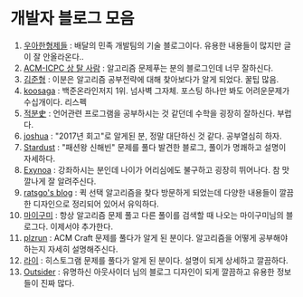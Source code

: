 # 개발자 블로그 모음
1. [우아한형제들](http://woowabros.github.io/) : 배달의 민족 개발팀의 기술 블로그이다. 유용한 내용들이 많지만 글이 잘 안올라온다..
2. [ACM-ICPC 상 탈 사람](http://jason9319.tistory.com) : 알고리즘 문제푸는 분의 블로그인데 너무 잘하신다.
3. [김준형](https://medium.com/@ghilbut) : 이분은 알고리즘 공부전략에 대해 찾아보다가 알게 되었다. 꿀팁 많음.
4. [koosaga](http://koosaga.com/) : 백준온라인저지 1위. 넘사벽 그자체. 포스팅 하나만 봐도 어려운문제가 수십개이다. 리스펙
5. [적분史](http://bab2min.tistory.com) : 언어관련 프로그램을 공부하시는 것 같던데 수학을 굉장히 잘하신다. 부럽다.
6. [joshua](http://blog.devjoshua.me) : "2017년 회고"로 알게된 분, 정말 대단하신 것 같다. 공부열심히 하자.
7. [Stardust](http://blog.naver.com/PostList.nhn?blogId=programmer18) : "패션왕 신해빈" 문제를 풀다 발견한 블로그, 풀이가 명쾌하고 설명이 자세하다.
8. [Exynoa](http://blog.eairship.kr/) : 강좌하시는 분인데 나이가 어리심에도 불구하고 굉장히 뛰어나다. 참 맛깔나게 잘 알려주신다.
9. [ratsgo's blog](https://ratsgo.github.io/) : 퀵 선택 알고리즘을 찾다 방문하게 되었는데 다양한 내용들이 깔끔한 디자인으로 정리되어 있어서 유익하다.
10. [마이구미](http://mygumi.tistory.com/) : 항상 알고리즘 문제 풀고 다른 풀이를 검색할 때 나오는 마이구미님의 블로그다. 이제서야 추가한다.
11. [plzrun](http://plzrun.tistory.com/) : ACM Craft 문제를 풀다가 알게 된 분이다. 알고리즘을 어떻게 공부해야 하는지 자세히 설명해주신다.
12. [라이](http://blog.naver.com/prologue/PrologueList.nhn?blogId=kks227) : 히스토그램 문제를 풀다가 알게 된 분이다. 설명이 되게 상세하고 깔끔하다.
13. [Outsider](https://blog.outsider.ne.kr/) : 유명하신 아웃사이더 님의 블로그 디자인이 되게 깔끔하고 유용한 정보들이 진짜 많다.